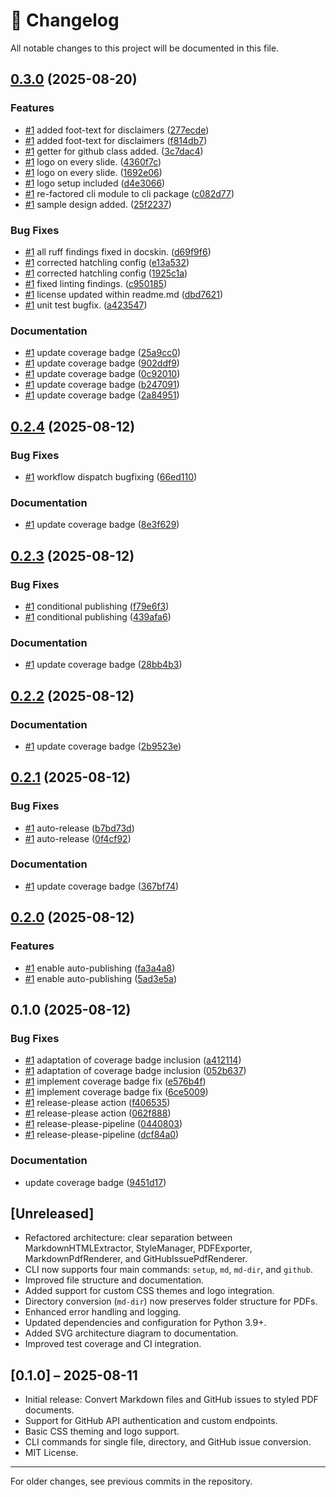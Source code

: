 # 📝 Changelog

All notable changes to this project will be documented in this file.

## [0.3.0](https://github.com/cdeimling/docskin/compare/v0.2.4...v0.3.0) (2025-08-20)


### Features

* [#1](https://github.com/cdeimling/docskin/issues/1) added foot-text for disclaimers ([277ecde](https://github.com/cdeimling/docskin/commit/277ecde96de10949cfaa6cbac3d88ea66645f5a6))
* [#1](https://github.com/cdeimling/docskin/issues/1) added foot-text for disclaimers ([f814db7](https://github.com/cdeimling/docskin/commit/f814db7349b61ffeb66a129b45b7e9918abcb921))
* [#1](https://github.com/cdeimling/docskin/issues/1) getter for github class added. ([3c7dac4](https://github.com/cdeimling/docskin/commit/3c7dac476544fa363292bd48dc36e02df2741e00))
* [#1](https://github.com/cdeimling/docskin/issues/1) logo on every slide. ([4360f7c](https://github.com/cdeimling/docskin/commit/4360f7c4198ac1b7a11458f562b188e5508b0afc))
* [#1](https://github.com/cdeimling/docskin/issues/1) logo on every slide. ([1692e06](https://github.com/cdeimling/docskin/commit/1692e0648d7ac7df14da02537eed0840c7e85a8e))
* [#1](https://github.com/cdeimling/docskin/issues/1) logo setup included ([d4e3066](https://github.com/cdeimling/docskin/commit/d4e3066e50519fb6f1126e4c81e7ecaf5c16ae32))
* [#1](https://github.com/cdeimling/docskin/issues/1) re-factored cli module to cli package ([c082d77](https://github.com/cdeimling/docskin/commit/c082d773c37fa3a40520dc53e5f04bd106592197))
* [#1](https://github.com/cdeimling/docskin/issues/1) sample design added. ([25f2237](https://github.com/cdeimling/docskin/commit/25f2237febfffb718d874cb51d3dcb0eff1b6ec6))


### Bug Fixes

* [#1](https://github.com/cdeimling/docskin/issues/1) all ruff findings fixed in docskin. ([d69f9f6](https://github.com/cdeimling/docskin/commit/d69f9f6522ebbaf7948f9af55393d3c79c4797d0))
* [#1](https://github.com/cdeimling/docskin/issues/1) corrected hatchling config ([e13a532](https://github.com/cdeimling/docskin/commit/e13a532ae5b9c2cebfe4e7041ed98527f4861430))
* [#1](https://github.com/cdeimling/docskin/issues/1) corrected hatchling config ([1925c1a](https://github.com/cdeimling/docskin/commit/1925c1af8628b40929deb701da028b535e4c0975))
* [#1](https://github.com/cdeimling/docskin/issues/1) fixed linting findings. ([c950185](https://github.com/cdeimling/docskin/commit/c950185e48ae7f26e1d7ba73a28ba8d4c36f64e6))
* [#1](https://github.com/cdeimling/docskin/issues/1) license updated within readme.md ([dbd7621](https://github.com/cdeimling/docskin/commit/dbd762148d5a942b4a194a3d66df81b2810c8e47))
* [#1](https://github.com/cdeimling/docskin/issues/1) unit test bugfix. ([a423547](https://github.com/cdeimling/docskin/commit/a423547eab2a17912f60979cd5dd3465b1c98046))


### Documentation

* [#1](https://github.com/cdeimling/docskin/issues/1) update coverage badge ([25a9cc0](https://github.com/cdeimling/docskin/commit/25a9cc0d5c3fc2d5978d51ad4102d8001d9bebb8))
* [#1](https://github.com/cdeimling/docskin/issues/1) update coverage badge ([902ddf9](https://github.com/cdeimling/docskin/commit/902ddf99d7930e8f136131534b9f36ce5404628a))
* [#1](https://github.com/cdeimling/docskin/issues/1) update coverage badge ([0c92010](https://github.com/cdeimling/docskin/commit/0c9201069e422b18970669bce2fd7e400b0480af))
* [#1](https://github.com/cdeimling/docskin/issues/1) update coverage badge ([b247091](https://github.com/cdeimling/docskin/commit/b24709154803c17c9ee0372c6756e312642a9a5b))
* [#1](https://github.com/cdeimling/docskin/issues/1) update coverage badge ([2a84951](https://github.com/cdeimling/docskin/commit/2a8495104a07165e0e54db7cee265f20262d8e48))

## [0.2.4](https://github.com/cdeimling/docskin/compare/v0.2.3...v0.2.4) (2025-08-12)


### Bug Fixes

* [#1](https://github.com/cdeimling/docskin/issues/1) workflow dispatch bugfixing ([66ed110](https://github.com/cdeimling/docskin/commit/66ed110bf5e8a8e52d69af7f45734c4cffb0400b))


### Documentation

* [#1](https://github.com/cdeimling/docskin/issues/1) update coverage badge ([8e3f629](https://github.com/cdeimling/docskin/commit/8e3f629ea60fdb798692fa90867fe539cdbbe60e))

## [0.2.3](https://github.com/cdeimling/docskin/compare/v0.2.2...v0.2.3) (2025-08-12)


### Bug Fixes

* [#1](https://github.com/cdeimling/docskin/issues/1) conditional publishing ([f79e6f3](https://github.com/cdeimling/docskin/commit/f79e6f314cb02fe922a13c207ebfbced1cba9546))
* [#1](https://github.com/cdeimling/docskin/issues/1) conditional publishing ([439afa6](https://github.com/cdeimling/docskin/commit/439afa67228319ef5860f67fcdb2df5641930e44))


### Documentation

* [#1](https://github.com/cdeimling/docskin/issues/1) update coverage badge ([28bb4b3](https://github.com/cdeimling/docskin/commit/28bb4b3bb29242c065524e22bcd728efe4073df4))

## [0.2.2](https://github.com/cdeimling/docskin/compare/v0.2.1...v0.2.2) (2025-08-12)


### Documentation

* [#1](https://github.com/cdeimling/docskin/issues/1) update coverage badge ([2b9523e](https://github.com/cdeimling/docskin/commit/2b9523e91a05d4079a957527cc6e132b3261cf28))

## [0.2.1](https://github.com/cdeimling/docskin/compare/v0.2.0...v0.2.1) (2025-08-12)


### Bug Fixes

* [#1](https://github.com/cdeimling/docskin/issues/1) auto-release ([b7bd73d](https://github.com/cdeimling/docskin/commit/b7bd73dcf306d57deb5a33a929c3d829702bc316))
* [#1](https://github.com/cdeimling/docskin/issues/1) auto-release ([0f4cf92](https://github.com/cdeimling/docskin/commit/0f4cf92c45afd8ec6051b8a603350e429a82683c))


### Documentation

* [#1](https://github.com/cdeimling/docskin/issues/1) update coverage badge ([367bf74](https://github.com/cdeimling/docskin/commit/367bf74a6b8a766cdc00155407d86a0a10180454))

## [0.2.0](https://github.com/cdeimling/docskin/compare/v0.1.0...v0.2.0) (2025-08-12)


### Features

* [#1](https://github.com/cdeimling/docskin/issues/1) enable auto-publishing ([fa3a4a8](https://github.com/cdeimling/docskin/commit/fa3a4a81c0ce57f54b9cdaf2f4fef4785f6627d8))
* [#1](https://github.com/cdeimling/docskin/issues/1) enable auto-publishing ([5ad3e5a](https://github.com/cdeimling/docskin/commit/5ad3e5a7a463a1ff844b7ebd107c68b96d2ebe46))

## 0.1.0 (2025-08-12)


### Bug Fixes

* [#1](https://github.com/cdeimling/docskin/issues/1) adaptation of coverage badge inclusion ([a412114](https://github.com/cdeimling/docskin/commit/a412114aed7499adad505f4ade642224588471e5))
* [#1](https://github.com/cdeimling/docskin/issues/1) adaptation of coverage badge inclusion ([052b637](https://github.com/cdeimling/docskin/commit/052b6376a2bd4732d957eb2af11215b4d1fe08a6))
* [#1](https://github.com/cdeimling/docskin/issues/1) implement coverage badge fix ([e576b4f](https://github.com/cdeimling/docskin/commit/e576b4f8c48d19efb85759c2fe9abf7cef6ec8ad))
* [#1](https://github.com/cdeimling/docskin/issues/1) implement coverage badge fix ([6ce5009](https://github.com/cdeimling/docskin/commit/6ce500905debd37712139c876c510a0a150d0d4f))
* [#1](https://github.com/cdeimling/docskin/issues/1) release-please action ([f406535](https://github.com/cdeimling/docskin/commit/f4065358d9855d88907e67475a85df8b9cb85a84))
* [#1](https://github.com/cdeimling/docskin/issues/1) release-please action ([062f888](https://github.com/cdeimling/docskin/commit/062f888a947051bd60d7d38c37ab887c027d231c))
* [#1](https://github.com/cdeimling/docskin/issues/1) release-please-pipeline ([0440803](https://github.com/cdeimling/docskin/commit/044080354225ec671ee88c5b6cc5e09a0a14bcb0))
* [#1](https://github.com/cdeimling/docskin/issues/1) release-please-pipeline ([dcf84a0](https://github.com/cdeimling/docskin/commit/dcf84a0e37f3864b24c1da9765b1f434bc318a1b))


### Documentation

* update coverage badge ([9451d17](https://github.com/cdeimling/docskin/commit/9451d170eb1945eb4a99b7b80a9b61d01e8af738))

## [Unreleased]

- Refactored architecture: clear separation between MarkdownHTMLExtractor, StyleManager, PDFExporter, MarkdownPdfRenderer, and GitHubIssuePdfRenderer.
- CLI now supports four main commands: `setup`, `md`, `md-dir`, and `github`.
- Improved file structure and documentation.
- Added support for custom CSS themes and logo integration.
- Directory conversion (`md-dir`) now preserves folder structure for PDFs.
- Enhanced error handling and logging.
- Updated dependencies and configuration for Python 3.9+.
- Added SVG architecture diagram to documentation.
- Improved test coverage and CI integration.

## [0.1.0] – 2025-08-11

- Initial release: Convert Markdown files and GitHub issues to styled PDF documents.
- Support for GitHub API authentication and custom endpoints.
- Basic CSS theming and logo support.
- CLI commands for single file, directory, and GitHub issue conversion.
- MIT License.

---

For older changes, see previous commits in the repository.
